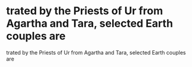 # trated by the Priests of Ur from Agartha and Tara, selected Earth couples are

trated by the Priests of Ur from Agartha and Tara, selected Earth couples are